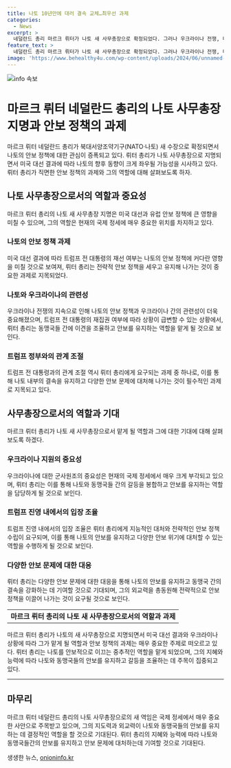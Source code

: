 ```yaml
---
title: 나토 10년만에 대러 결속 교체…최우선 과제
categories:
  - News
excerpt: >
  네덜란드 총리 마르크 뤼터가 나토 새 사무총장으로 확정되었다. 그러나 우크라이나 전쟁, 미국 대선 등 다양한 변수에 직면하게 될 전망이다. 뤼터는 미국 대통령에 따라 나토의 운명이 달라질 수 있을 것으로 보이며, 이에 대한 대응이 관심을 끈다. 트럼프 대통령의 재집권이라면 나토의 운명과 우크라이나 지원에 영향을 줄 수 있을 것으로 보인다. 다양한 관점에서의 해결책 모색이 필요하다.
feature_text: >
  네덜란드 총리 마르크 뤼터가 나토 새 사무총장으로 확정되었다. 그러나 우크라이나 전쟁, 미국 대선 등 다양한 변수에 직면하게 될 전망이다. 뤼터는 미국 대통령에 따라 나토의 운명이 달라질 수 있을 것으로 보이며, 이에 대한 대응이 관심을 끈다. 트럼프 대통령의 재집권이라면 나토의 운명과 우크라이나 지원에 영향을 줄 수 있을 것으로 보인다. 다양한 관점에서의 해결책 모색이 필요하다.
image: 'https://www.behealthy4u.com/wp-content/uploads/2024/06/unnamed-file.png'
---
```


<p><img src="https://www.behealthy4u.com/wp-content/uploads/2024/06/unnamed-file.png" alt="info 속보" /></p>

<h1 data-ke-size="size32"><b>마르크 뤼터 네덜란드 총리의 나토 사무총장 지명과 안보 정책의 과제</b></h1>

<p data-ke-size="size16">마르크 뤼터 네덜란드 총리가 북대서양조약기구(NATO·나토) 새 수장으로 확정되면서 나토의 안보 정책에 대한 관심이 증폭되고 있다. 뤼터 총리가 나토 사무총장으로 지명되면서 미국 대선 결과에 따라 나토의 향후 동향이 크게 좌우될 가능성을 시사하고 있다. 뤼터 총리가 직면한 안보 정책의 과제와 그의 역할에 대해 살펴보도록 하자.</p>

<h2 data-ke-size="size26">나토 사무총장으로서의 역할과 중요성</h2>

<p data-ke-size="size16">마르크 뤼터 총리의 나토 새 사무총장 지명은 미국 대선과 유럽 안보 정책에 큰 영향을 미칠 수 있으며, 그의 역할은 현재의 국제 정세에 매우 중요한 위치를 차지하고 있다. </p>

<h3 data-ke-size="size22"><b>나토의 안보 정책 과제</b></h3>

<p data-ke-size="size16">미국 대선 결과에 따라 트럼프 전 대통령의 재선 여부는 나토의 안보 정책에 커다란 영향을 미칠 것으로 보여져, 뤼터 총리는 전략적 안보 정책을 세우고 유지해 나가는 것이 중요한 과제로 지목되었다.</p>

<h3 data-ke-size="size22">나토와 우크라이나의 관련성</h3>

<p data-ke-size="size16">우크라이나 전쟁의 지속으로 인해 나토의 안보 정책과 우크라이나 간의 관련성이 더욱 중요해졌으며, 트럼프 전 대통령의 재집권 여부에 따라 상황이 급변할 수 있는 상황에서, 뤼터 총리는 동맹국들 간에 이견을 조율하고 안보를 유지하는 역할을 맡게 될 것으로 보인다.</p>

<h3 data-ke-size="size22"><b>트럼프 정부와의 관계 조절</b></h3>

<p data-ke-size="size16">트럼프 전 대통령과의 관계 조절 역시 뤼터 총리에게 요구되는 과제 중 하나로, 이를 통해 나토 내부의 결속을 유지하고 다양한 안보 문제에 대처해 나가는 것이 필수적인 과제로 지목되고 있다.</p>

<h2 data-ke-size="size26">사무총장으로서의 역할과 기대</h2>

<p data-ke-size="size16">마르크 뤼터 총리가 나토 새 사무총장으로서 맡게 될 역할과 그에 대한 기대에 대해 살펴보도록 하겠다.</p>

<h3 data-ke-size="size22">우크라이나 지원의 중요성</h3>

<p data-ke-size="size16">우크라이나에 대한 군사원조의 중요성은 현재의 국제 정세에서 매우 크게 부각되고 있으며, 뤼터 총리는 이를 통해 나토와 동맹국들 간의 갈등을 봉합하고 안보를 유지하는 역할을 담당하게 될 것으로 보인다.</p>

<h3 data-ke-size="size22"><b>트럼프 진영 내에서의 입장 조율</b></h3>

<p data-ke-size="size16">트럼프 진영 내에서의 입장 조율은 뤼터 총리에게 지능적인 대처와 전략적인 안보 정책 수립이 요구되며, 이를 통해 나토의 안보를 유지하고 다양한 안보 위기에 대처할 수 있는 역할을 수행하게 될 것으로 보인다.</p>

<h3 data-ke-size="size22">다양한 안보 문제에 대한 대응</h3>

<p data-ke-size="size16">뤼터 총리는 다양한 안보 문제에 대한 대응을 통해 나토의 안보를 유지하고 동맹국 간의 결속을 강화하는 데 기여할 것으로 기대되며, 그의 외교력을 총동원해 전략적으로 안보 정책을 이끌어 나가는 것이 요구될 것으로 보인다.</p>

<table>
    <tr>
        <td style="text-align: center; height: 17px;"><b>마르크 뤼터 총리의 나토 새 사무총장으로서의 역할과 과제</b></td>
    </tr>
</table>

<p data-ke-size="size16">마르크 뤼터 총리가 나토의 새 사무총장으로 지명되면서 미국 대선 결과와 우크라이나 상황에 따라 그가 맡게 될 역할과 안보 정책의 과제는 매우 중요한 주제로 떠오르고 있다. 뤼터 총리는 나토를 안보적으로 이끄는 중추적인 역할을 맡게 되었으며, 그의 지혜와 능력에 따라 나토와 동맹국들의 안보를 유지하고 갈등을 조율하는 데 주목이 집중되고 있다.</p>

<hr>

<h2 data-ke-size="size26">마무리</h2>

<p data-ke-size="size16">마르크 뤼터 네덜란드 총리의 나토 사무총장으로의 새 역임은 국제 정세에서 매우 중요한 사안으로 주목받고 있으며, 그의 지도력과 외교력이 나토와 동맹국들의 안보를 유지하는 데 결정적인 역할을 할 것으로 기대된다. 뤼터 총리의 지혜와 능력에 따라 나토와 동맹국들간의 안보를 유지하고 안보 문제에 대처하는데 기여할 것으로 기대된다.</p>
생생한 뉴스, <a href="https://onioninfo.kr" rel="dofollow">onioninfo.kr</a>


